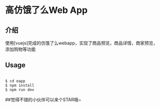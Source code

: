 # 高仿饿了么Web App

## 介绍

使用[vuejs]完成的仿饿了么webapp，实现了商品预览，商品详情，商家预览，添加购物等功能


## Usage

```

$ cd eapp
$ npm install
$ npm run dev
```
##觉得不错的小伙伴可以来个STAR哦~
